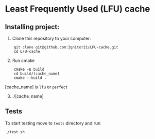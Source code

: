 # Least Frequently Used (LFU) cache

## Installing project:
1. Clone this repository to your computer:
```
    git clone git@github.com:Ignitor21/LFU-cache.git
    cd LFU-cache
```
2. Run cmake
```
    cmake -B build
    cd build/[cache_name] 
    cmake --build .
```

[cache_name] is `lfu` or `perfect`

3. ./[cache_name]

## Tests
To start testing move to `tests` directory and run:

 ```
./test.sh
```